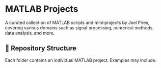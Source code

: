 # MATLAB Projects

A curated collection of MATLAB scripts and mini‑projects by Joel Pires, covering various domains such as signal processing, numerical methods, data analysis, and more.

## 📁 Repository Structure

Each folder contains an individual MATLAB project. Examples may include:
